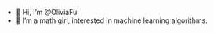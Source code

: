 - 👋 Hi, I’m @OliviaFu
- 🌱 I’m a math girl, interested in machine learning algorithms.  

<!---
OliviavFu/OliviavFu is a ✨ special ✨ repository because its `README.md` (this file) appears on your GitHub profile.
You can click the Preview link to take a look at your changes.
--->
